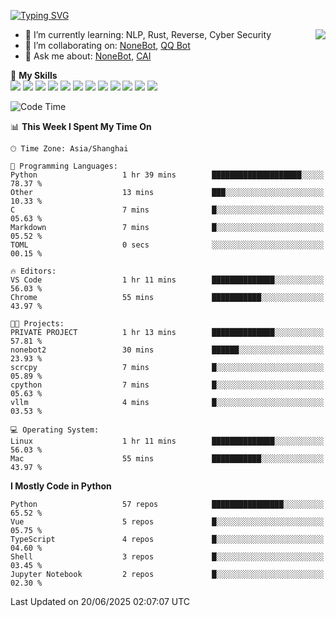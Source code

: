 [![Typing SVG](https://readme-typing-svg.herokuapp.com?size=25&duration=2500&color=8C43EA&vCenter=true&width=200&height=40&lines=Hi+there+%F0%9F%91%8B%F0%9F%8F%BB;I'm+yanyongyu)](https://git.io/typing-svg)

<a href="#">
  <img align="right" src="https://github-readme-stats.vercel.app/api?username=yanyongyu&count_private=true&show_icons=true&bg_color=15,f2f7fd,E0EAFC" />
</a>

- 🌱 I’m currently learning: NLP, Rust, Reverse, Cyber Security
- 👯 I’m collaborating on: [NoneBot](https://github.com/nonebot), [QQ Bot](https://github.com/Mrs4s/go-cqhttp)
- 💬 Ask me about: [NoneBot](https://github.com/nonebot), [CAI](https://github.com/cscs181/CAI)

🌟 **My Skills**  
![](https://img.shields.io/badge/-Python-3e74a2?style=flat-square&logo=Python&logoColor=fff)
![](https://img.shields.io/badge/-TypeScript-3178C6?style=flat-square&logo=TypeScript&logoColor=fff)
![](https://img.shields.io/badge/-Vue-4fc08d?style=flat-square&logo=Vue.js&logoColor=fff)
![](https://img.shields.io/badge/-React-2d98ce?style=flat-square&logo=React&logoColor=fff)
![](https://img.shields.io/badge/-FastAPI-009688?style=flat-square&logo=FastAPI&logoColor=fff)
![](https://img.shields.io/badge/-Linux-000000?style=flat-square&logo=Linux&logoColor=fff)
![](https://img.shields.io/badge/-Docker-2496ED?style=flat-square&logo=Docker&logoColor=fff)
![](https://img.shields.io/badge/-Kubernetes-326CE5?style=flat-square&logo=Kubernetes&logoColor=fff)
![](https://img.shields.io/badge/-GitHub%20Actions-2088FF?style=flat-square&logo=GitHubActions&logoColor=fff)
![](https://img.shields.io/badge/-PostgreSQL-4169E1?style=flat-square&logo=PostgreSQL&logoColor=fff)
![](https://img.shields.io/badge/-Redis-DC382D?style=flat-square&logo=Redis&logoColor=fff)
![](https://img.shields.io/badge/-MongoDB-47A248?style=flat-square&logo=MongoDB&logoColor=fff)

<!--START_SECTION:waka-->
![Code Time](http://img.shields.io/badge/Code%20Time-7%2C660%20hrs%2054%20mins-blue)

📊 **This Week I Spent My Time On** 

```text
🕑︎ Time Zone: Asia/Shanghai

💬 Programming Languages: 
Python                   1 hr 39 mins        ████████████████████░░░░░   78.37 % 
Other                    13 mins             ███░░░░░░░░░░░░░░░░░░░░░░   10.33 % 
C                        7 mins              █░░░░░░░░░░░░░░░░░░░░░░░░   05.63 % 
Markdown                 7 mins              █░░░░░░░░░░░░░░░░░░░░░░░░   05.52 % 
TOML                     0 secs              ░░░░░░░░░░░░░░░░░░░░░░░░░   00.15 % 

🔥 Editors: 
VS Code                  1 hr 11 mins        ██████████████░░░░░░░░░░░   56.03 % 
Chrome                   55 mins             ███████████░░░░░░░░░░░░░░   43.97 % 

🐱‍💻 Projects: 
PRIVATE PROJECT          1 hr 13 mins        ██████████████░░░░░░░░░░░   57.81 % 
nonebot2                 30 mins             ██████░░░░░░░░░░░░░░░░░░░   23.93 % 
scrcpy                   7 mins              █░░░░░░░░░░░░░░░░░░░░░░░░   05.89 % 
cpython                  7 mins              █░░░░░░░░░░░░░░░░░░░░░░░░   05.63 % 
vllm                     4 mins              █░░░░░░░░░░░░░░░░░░░░░░░░   03.53 % 

💻 Operating System: 
Linux                    1 hr 11 mins        ██████████████░░░░░░░░░░░   56.03 % 
Mac                      55 mins             ███████████░░░░░░░░░░░░░░   43.97 % 
```

**I Mostly Code in Python** 

```text
Python                   57 repos            ████████████████░░░░░░░░░   65.52 % 
Vue                      5 repos             █░░░░░░░░░░░░░░░░░░░░░░░░   05.75 % 
TypeScript               4 repos             █░░░░░░░░░░░░░░░░░░░░░░░░   04.60 % 
Shell                    3 repos             █░░░░░░░░░░░░░░░░░░░░░░░░   03.45 % 
Jupyter Notebook         2 repos             █░░░░░░░░░░░░░░░░░░░░░░░░   02.30 % 
```




 Last Updated on 20/06/2025 02:07:07 UTC
<!--END_SECTION:waka-->
